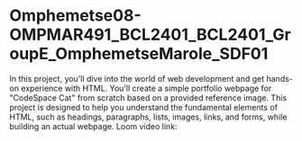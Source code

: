 # Omphemetse08-OMPMAR491_BCL2401_BCL2401_GroupE_OmphemetseMarole_SDF01
In this project, you'll dive into the world of web development and get hands-on experience with HTML. You'll create a simple portfolio webpage for "CodeSpace Cat" from scratch based on a provided reference image. This project is designed to help you understand the fundamental elements of HTML, such as headings, paragraphs, lists, images, links, and forms, while building an actual webpage.
Loom video link:
